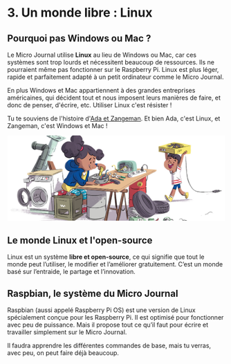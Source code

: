 # **3. Un monde libre : Linux**

## Pourquoi pas Windows ou Mac ?

Le Micro Journal utilise **Linux** au lieu de Windows ou Mac, car ces systèmes sont trop lourds et nécessitent beaucoup de ressources. Ils ne pourraient même pas fonctionner sur le Raspberry Pi. Linux est plus léger, rapide et parfaitement adapté à un petit ordinateur comme le Micro Journal.

En plus Windows et Mac appartiennent à des grandes entreprises américaines, qui décident tout et nous imposent leurs manières de faire, et donc de penser, d'écrire, etc. Utiliser Linux c'est résister !

Tu te souviens de l'histoire d'[Ada et Zangeman](https://ada-zangemann.forge.apps.education.fr/film/). Et bien Ada, c'est Linux, et Zangeman, c'est Windows et Mac !

![Ada](Images/3.Ada.et.Zangemann.jpg)

## Le monde Linux et l'open-source

Linux est un système **libre et open-source**, ce qui signifie que tout le monde peut l’utiliser, le modifier et l’améliorer gratuitement. C’est un monde basé sur l’entraide, le partage et l’innovation. 

## Raspbian, le système du Micro Journal

Raspbian (aussi appelé Raspberry Pi OS) est une version de Linux spécialement conçue pour les Raspberry Pi. Il est optimisé pour fonctionner avec peu de puissance. Mais il propose tout ce qu’il faut pour écrire et travailler simplement sur le Micro Journal.

Il faudra apprendre les différentes commandes de base, mais tu verras, avec peu, on peut faire déjà beaucoup. 